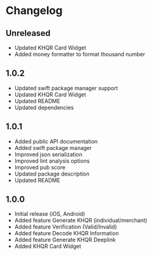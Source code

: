 # Changelog

## Unreleased
- Updated KHQR Card Widget
- Added money formatter to format thousand number

## 1.0.2
- Updated swift package manager support
- Updated KHQR Card Widget
- Updated README
- Updated dependencies

## 1.0.1
- Added public API documentation
- Added swift package manager
- Improved json serialization
- Improved lint analysis options
- Improved pub score
- Updated package description
- Updated README

## 1.0.0
- Initial release (iOS, Android)
- Added feature Generate KHQR (individual/merchant)
- Added feature Verification (Valid/Invalid)
- Added feature Decode KHQR Information
- Added feature Generate KHQR Deeplink
- Added KHQR Card Widget